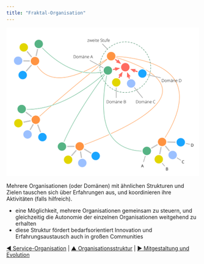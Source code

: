 ```yaml
---
title: "Fraktal-Organisation"
---
```



![right,fit](img/structural-patterns/fractal-organization.png)

Mehrere Organisationen (oder Domänen) mit ähnlichen Strukturen und Zielen tauschen sich über Erfahrungen aus, und koordinieren ihre Aktivitäten (falls hilfreich).

- eine Möglichkeit, mehrere Organisationen gemeinsam zu steuern, und gleichzeitig die Autonomie der einzelnen Organisationen weitgehend zu erhalten
- diese Struktur fördert bedarfsorientiert Innovation und Erfahrungsaustausch auch in großen Communities

[&#9664; Service-Organisation](service-organization.html) | [&#9650; Organisationsstruktur](organizational-structure.html) | [&#9654; Mitgestaltung und Evolution](co-creation-and-evolution.html)

